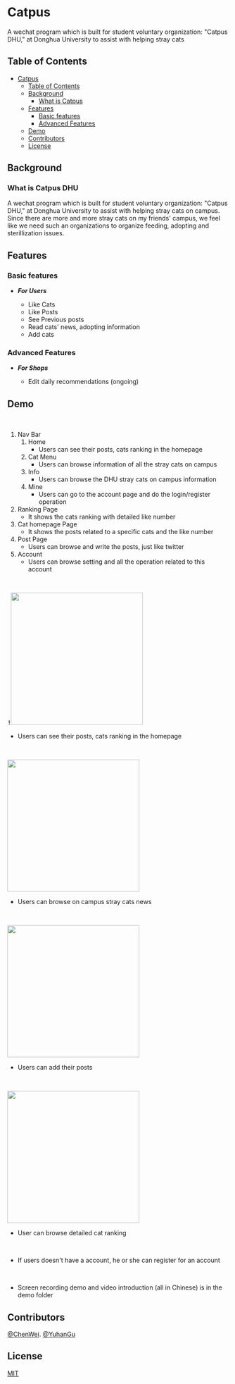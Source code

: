 # Catpus

A wechat program which is built for student voluntary organization: "Catpus DHU," at Donghua University to assist with helping stray cats

## Table of Contents

- [Catpus](#Catpus)
  - [Table of Contents](#table-of-contents)
  - [Background](#background)
    - [What is Catpus](#what-is-Catpus-DHU)
  - [Features](#features)
    - [Basic features](#basic-features)
    - [Advanced Features](#advanced-features)
  - [Demo](#demo)
  - [Contributors](#contributors)
  - [License](#license)

## Background

### What is Catpus DHU

A wechat program which is built for student voluntary organization: "Catpus DHU," at Donghua University to assist with helping stray cats on campus.
Since there are more and more stray cats on my friends' campus, we feel like we need such an organizations to organize feeding, adopting and sterillization issues.

## Features

### Basic features

- ***For Users***

  - Like Cats
  - Like Posts
  - See Previous posts 
  - Read cats' news, adopting information
  - Add cats


### Advanced Features

- ***For Shops***

  - Edit daily recommendations (ongoing)


## Demo

<br />

1.  Nav Bar
    1.  Home
        * Users can see their posts, cats ranking in the homepage
    2.  Cat Menu
        * Users can browse information of all the stray cats on campus
    3.  Info
        * Users can browse the DHU stray cats on campus information
    4.  Mine
        * Users can go to the account page and do the login/register operation
2.  Ranking Page
    * It shows the cats ranking with detailed like number
3.  Cat homepage Page
    * It shows the posts related to a specific cats and the like number
4.  Post Page
    * Users can browse and write the posts, just like twitter
5.  Account
    * Users can browse setting and all the operation related to this account

<br />

<kbd>!<img src= "https://github.com/MRSA-J/Catpus/blob/main/Catpus%20Demo/homepage.png" width=300></kbd>

  * Users can see their posts, cats ranking in the homepage

<br />

<kbd><img src="https://github.com/MRSA-J/Catpus/blob/main/Catpus%20Demo/info.png" width=300></kbd>

  * Users can browse on campus stray cats news

<br />

<kbd><img src="https://github.com/MRSA-J/Catpus/blob/main/Catpus%20Demo/post.png" width=300></kbd>
  
  * Users can add their posts
<br />

<kbd><img src="https://github.com/MRSA-J/Catpus/blob/main/Catpus%20Demo/cat%20ranking.png" width=300></kbd>

  * User can browse detailed cat ranking

<br/>

  * If users doesn't have a account, he or she can register for an account

<br />

  * Screen recording demo and video introduction (all in Chinese) is in the demo folder




## Contributors

[@ChenWei](https://github.com/MRSA-J).
[@YuhanGu]()

## License

[MIT](LICENSE)
